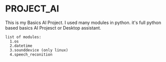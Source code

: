 # PROJECT_AI
This is my Basics AI Project.
I used many modules in python. it's full python based basics AI Projesct or Desktop assistant.
```
list of modules:
  1.os
  2.datetime
  3.sounddevice (only linux)
  4.speech_reconition
```
